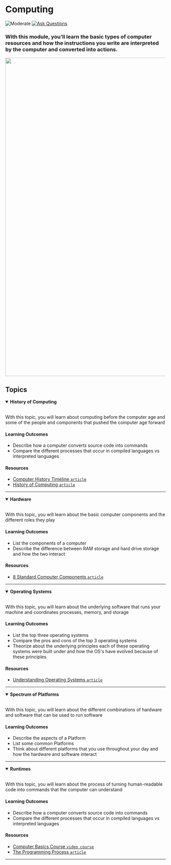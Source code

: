 # Computing

![Moderate](https://img.shields.io/badge/Difficulty-%E2%97%8F%20Easy-brightgreen?style=flat-square)
<a href="https://github.com/engineerkit/engineerkit/discussions">![Ask Questions](https://img.shields.io/badge/Ask%20Questions%20-blue.svg?style=flat-square&logo=discourse&logoWidth=15&labelColor=555&color=4d51cc)</a>

### With this module, you’ll learn the basic types of computer resources and how the instructions you write are interpreted by the computer and converted into actions.

<img src="https://pronto-core-cdn.prontomarketing.com/2/wp-content/uploads/sites/1346/2017/03/Computer-Parts-Labeled-Small.jpg" width="1000" />

## Topics

<details open>
   <summary><b>History of Computing</b></summary><br/>

   With this topic, you will learn about computing before the computer age and some of the people and components that pushed the computer age forward
   
   #### Learning Outcomes
   * Describe how a computer converts source code into commands
   * Compare the different processes that occur in compiled languages vs interpreted languages

   #### Resources
   * [Computer History Timeline `article`](https://www.computerhistory.org/timeline/computers/)
   * [History of Computing `article`](https://en.wikipedia.org/wiki/History_of_computing)
   
   ----
</details>

<details open>
   <summary><b>Hardware</b></summary><br/>

   With this topic, you will learn about the basic computer components and the different roles they play

   #### Learning Outcomes
   * List the components of a computer
   * Describe the difference between RAM storage and hard drive storage and how the two interact

   #### Resources
   * [8 Standard Computer Components `article`](https://www.houkconsulting.com/2017/03/standard-computer-components/)

   ----
</details>
<details open>
   <summary><b>Operating Systems</b></summary><br/>

   With this topic, you will learn about the underlying software that runs your machine and coordinates processes, memory, and storage
   
   #### Learning Outcomes
   * List the top three operating systems
   * Compare the pros and cons of the top 3 operating systems
   * Theorize about the underlying principles each of these operating systems were built under and how the OS's have evolved because of these principles

   #### Resources
   * [Understanding Operating Systems `article`](https://edu.gcfglobal.org/en/computerbasics/understanding-operating-systems/1/)
   
   ----
</details>
<details open>
   <summary><b>Spectrum of Platforms</b></summary><br/>

   With this topic, you will learn about the different combinations of hardware and software that can be used to run software
   
   #### Learning Outcomes
   * Describe the aspects of a Platform
   * List some common Platforms
   * Think about different platforms that you use throughout your day and how the hardware and software interact
   
   ----
</details>
<details open>
   <summary><b>Runtimes</b></summary><br/>

   With this topic, you will learn about the process of turning human-readable code into commands that the computer can understand

   #### Learning Outcomes
   * Describe how a computer converts source code into commands
   * Compare the different processes that occur in compiled languages vs interpreted languages

   #### Resources
   * [Computer Basics Course `video course`](https://teamtreehouse.com/library/computer-basics)
   * [The Programming Process `article`](http://www2.hawaii.edu/~takebaya/ics111/process_of_programming/process_of_programming.html)
   
   ----
</details>

